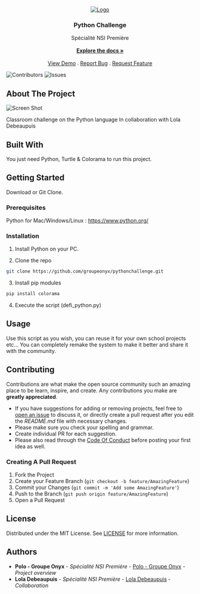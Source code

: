 <br/>
<p align="center">
  <a href="https://github.com/groupeonyx/pythonchallenge">
    <img src="https://cdn.discordapp.com/attachments/1153379308988022805/1185575292341858324/Python_Challenge.png?ex=65901c08&is=657da708&hm=e3e5f8600c691977ad9ec899ce0c904867f058818a49afab9578521146264b5b&" alt="Logo">
  </a>

  <h3 align="center">Python Challenge</h3>

  <p align="center">
    Spécialité NSI Première
    <br/>
    <br/>
    <a href="https://github.com/groupeonyx/pythonchallenge"><strong>Explore the docs »</strong></a>
    <br/>
    <br/>
    <a href="https://github.com/groupeonyx/pythonchallenge">View Demo</a>
    .
    <a href="https://github.com/groupeonyx/pythonchallenge/issues">Report Bug</a>
    .
    <a href="https://github.com/groupeonyx/pythonchallenge/issues">Request Feature</a>
  </p>
</p>

![Contributors](https://img.shields.io/github/contributors/groupeonyx/pythonchallenge?color=dark-green) ![Issues](https://img.shields.io/github/issues/groupeonyx/pythonchallenge) 

## About The Project

![Screen Shot](https://cdn.discordapp.com/attachments/1153379308988022805/1185575624849494117/image.png?ex=65901c57&is=657da757&hm=0086c98790fde30507b8eddccf194fb9f3fc095d6a62d7810c308e6797068854&)

Classroom challenge on the Python language
In collaboration with Lola Debeaupuis

## Built With

You just need Python, Turtle & Colorama to run this project.

## Getting Started

Download or Git Clone.

### Prerequisites

Python for Mac/Windows/Linux : https://www.python.org/

### Installation

1. Install Python on your PC.

2. Clone the repo

```sh
git clone https://github.com/groupeonyx/pythonchallenge.git
```

3. Install pip modules

```sh
pip install colorama
```

4. Execute the script (defi_python.py)

## Usage

Use this script as you wish, you can reuse it for your own school projects etc... You can completely remake the system to make it better and share it with the community.

## Contributing

Contributions are what make the open source community such an amazing place to be learn, inspire, and create. Any contributions you make are **greatly appreciated**.
* If you have suggestions for adding or removing projects, feel free to [open an issue](https://github.com/groupeonyx/pythonchallenge/issues/new) to discuss it, or directly create a pull request after you edit the *README.md* file with necessary changes.
* Please make sure you check your spelling and grammar.
* Create individual PR for each suggestion.
* Please also read through the [Code Of Conduct](https://github.com/groupeonyx/pythonchallenge/blob/main/CODE_OF_CONDUCT.md) before posting your first idea as well.

### Creating A Pull Request

1. Fork the Project
2. Create your Feature Branch (`git checkout -b feature/AmazingFeature`)
3. Commit your Changes (`git commit -m 'Add some AmazingFeature'`)
4. Push to the Branch (`git push origin feature/AmazingFeature`)
5. Open a Pull Request

## License

Distributed under the MIT License. See [LICENSE](https://github.com/groupeonyx/pythonchallenge/blob/main/LICENSE.md) for more information.

## Authors

* **Polo - Groupe Onyx** - *Spécialité NSI Première* - [Polo - Groupe Onyx](https://github.com/groupeonyx/) - *Project overview*
* **Lola Debeaupuis** - *Spécialité NSI Première* - [Lola Debeaupuis](N/A) - *Collaboration*
